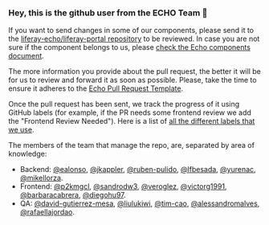 ### Hey, this is the github user from the ECHO Team 👋

If you want to send changes in some of our components, please 
send it to the [liferay-echo/liferay-portal repository][1] to be reviewed. In case
you are not sure if the component belongs to us, please [check the Echo components document][2].

The more information you provide about the pull request, the better it will be for us to review and
forward it as soon as possible. Please, take the time to ensure it adheres to the [Echo Pull Request Template](https://gist.github.com/liferay-echo/5a4455285ff1800f9da146816d85e67d#file-pull-request-template-md).

Once the pull request has been sent, we track the progress of it using GitHub
labels (for example, if the PR needs some frontend review we add the
"Frontend Review Needed"). Here is a list of
[all the different labels that we use][3].

The members of the team that manage the repo, are, separated by area of
knowledge:
- Backend: [@ealonso][5], [@jkappler][5], [@ruben-pulido][6], [@lfbesada][7], [@yurenac][18], [@mikellorza][19].
- Frontend: [@p2kmgcl][8], [@sandrodw3][9], [@veroglez][10], [@victorg1991][11], [@barbaracabrera][16], [@diegohu97][17].
- QA: [@david-gutierrez-mesa][12], [@liulukiwi][13], [@tim-cao][14], [@alessandromalves][15], [@rafaellajordao][20].

[1]: https://github.com/liferay-echo/liferay-portal
[2]: https://airtable.com/shrQ35YwWwHLRvhZ9/tbl66zH9L32CxqoNu
[3]: https://github.com/liferay-echo/liferay-portal/labels
[4]: https://github.com/ealonso
[5]: https://github.com/jkappler
[6]: https://github.com/ruben-pulido
[7]: https://github.com/lfbesada
[8]: https://github.com/p2kmgcl
[9]: https://github.com/sandrodw3
[10]: https://github.com/veroglez
[11]: https://github.com/victorg1991
[12]: https://github.com/david-gutierrez-mesa
[13]: https://github.com/liulukiwi
[14]: https://github.com/tim-cao
[15]: https://github.com/alessandromalves
[16]: https://github.com/barbaracabrera
[17]: https://github.com/DiegoHu97
[18]: https://github.com/YurenaC
[19]: https://github.com/mikellorza
[20]: https://github.com/rafaellajordao

